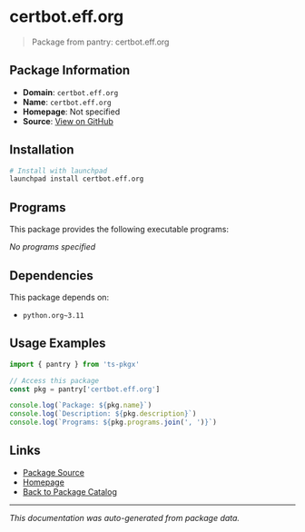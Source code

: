 # certbot.eff.org

> Package from pantry: certbot.eff.org

## Package Information

- **Domain**: `certbot.eff.org`
- **Name**: `certbot.eff.org`
- **Homepage**: Not specified
- **Source**: [View on GitHub](https://github.com/pkgxdev/pantry/tree/main/projects/certbot.eff.org/package.yml)

## Installation

```bash
# Install with launchpad
launchpad install certbot.eff.org
```

## Programs

This package provides the following executable programs:

*No programs specified*

## Dependencies

This package depends on:

- `python.org~3.11`

## Usage Examples

```typescript
import { pantry } from 'ts-pkgx'

// Access this package
const pkg = pantry['certbot.eff.org']

console.log(`Package: ${pkg.name}`)
console.log(`Description: ${pkg.description}`)
console.log(`Programs: ${pkg.programs.join(', ')}`)
```

## Links

- [Package Source](https://github.com/pkgxdev/pantry/tree/main/projects/certbot.eff.org/package.yml)
- [Homepage](#)
- [Back to Package Catalog](../../package-catalog.md)

---

*This documentation was auto-generated from package data.*
